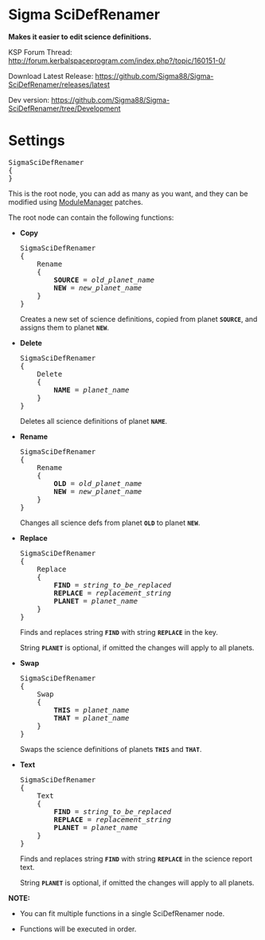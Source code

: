 # Sigma SciDefRenamer

**Makes it easier to edit science definitions.**


KSP Forum Thread: http://forum.kerbalspaceprogram.com/index.php?/topic/160151-0/

Download Latest Release: https://github.com/Sigma88/Sigma-SciDefRenamer/releases/latest

Dev version: https://github.com/Sigma88/Sigma-SciDefRenamer/tree/Development

# Settings

<pre>
SigmaSciDefRenamer
{
}
</pre>

This is the root node, you can add as many as you want, and they can be modified using
[ModuleManager](http://forum.kerbalspaceprogram.com/index.php?/topic/50533-0/) patches.

The root node can contain the following functions:

  - **Copy**
    
    <pre>
    SigmaSciDefRenamer
    {
        Rename
        {
            <b>SOURCE</b> = <i>old_planet_name</i>
            <b>NEW</b> = <i>new_planet_name</i>
        }
    }
    </pre>
    
    Creates a new set of science definitions, copied from planet **```SOURCE```**, and assigns them to planet **```NEW```**.

  - **Delete**
    
    <pre>
    SigmaSciDefRenamer
    {
        Delete
        {
            <b>NAME</b> = <i>planet_name</i>
        }
    }
    </pre>
    
    Deletes all science definitions of planet **```NAME```**.

  - **Rename**
    
    <pre>
    SigmaSciDefRenamer
    {
        Rename
        {
            <b>OLD</b> = <i>old_planet_name</i>
            <b>NEW</b> = <i>new_planet_name</i>
        }
    }
    </pre>
    
    Changes all science defs from planet **```OLD```** to planet **```NEW```**.

  - **Replace**
    
    <pre>
    SigmaSciDefRenamer
    {
        Replace
        {
            <b>FIND</b> = <i>string_to_be_replaced</i>
            <b>REPLACE</b> = <i>replacement_string</i>
            <b>PLANET</b> = <i>planet_name</i>
        }
    }
    </pre>
    
    Finds and replaces string **```FIND```** with string **```REPLACE```** in the key.

    String **```PLANET```** is optional, if omitted the changes will apply to all planets.

  - **Swap**
    
    <pre>
    SigmaSciDefRenamer
    {
        Swap
        {
            <b>THIS</b> = <i>planet_name</i>
            <b>THAT</b> = <i>planet_name</i>
        }
    }
    </pre>
    
    Swaps the science definitions of planets **```THIS```** and **```THAT```**.

  - **Text**
    
    <pre>
    SigmaSciDefRenamer
    {
        Text
        {
            <b>FIND</b> = <i>string_to_be_replaced</i>
            <b>REPLACE</b> = <i>replacement_string</i>
            <b>PLANET</b> = <i>planet_name</i>
        }
    }
    </pre>
    
    Finds and replaces string **```FIND```** with string **```REPLACE```** in the science report text.

    String **```PLANET```** is optional, if omitted the changes will apply to all planets.

  **NOTE:**
  
   - You can fit multiple functions in a single SciDefRenamer node.
    
   - Functions will be executed in order.
